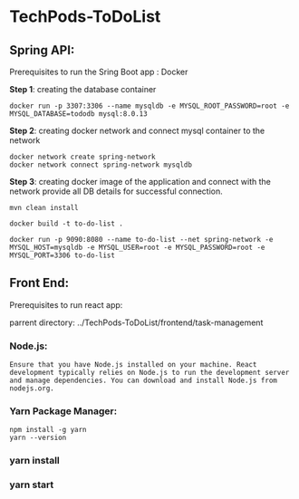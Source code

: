 # TechPods-ToDoList

## Spring API:

Prerequisites to run the Sring Boot app : Docker

**Step 1**: creating the database container

```
docker run -p 3307:3306 --name mysqldb -e MYSQL_ROOT_PASSWORD=root -e MYSQL_DATABASE=tododb mysql:8.0.13
```

**Step 2**: creating docker network and connect mysql container to the network

```
docker network create spring-network
docker network connect spring-network mysqldb
```

**Step 3**: creating docker image of the application and connect with the network
provide all DB details for successful connection.

```
mvn clean install

docker build -t to-do-list .

docker run -p 9090:8080 --name to-do-list --net spring-network -e MYSQL_HOST=mysqldb -e MYSQL_USER=root -e MYSQL_PASSWORD=root -e MYSQL_PORT=3306 to-do-list
```

## Front End:

Prerequisites to run react app:

parrent directory: ../TechPods-ToDoList/frontend/task-management

### Node.js:

```
Ensure that you have Node.js installed on your machine. React development typically relies on Node.js to run the development server and manage dependencies. You can download and install Node.js from nodejs.org.
```

### Yarn Package Manager:

```
npm install -g yarn
yarn --version
```

### yarn install

### yarn start
